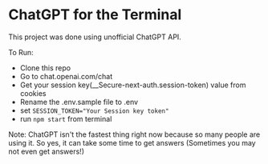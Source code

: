 # ChatGPT for the Terminal
This project was done using unofficial ChatGPT API.

To Run:
* Clone this repo
* Go to chat.openai.com/chat 
* Get your session key(__Secure-next-auth.session-token) value from cookies
* Rename the .env.sample file to .env
* set `SESSION_TOKEN="Your Session key token"`
* run `npm start` from terminal

Note: ChatGPT isn't the fastest thing right now because so many people are using it. So yes, it can take some time to get answers (Sometimes you may not even get answers!)